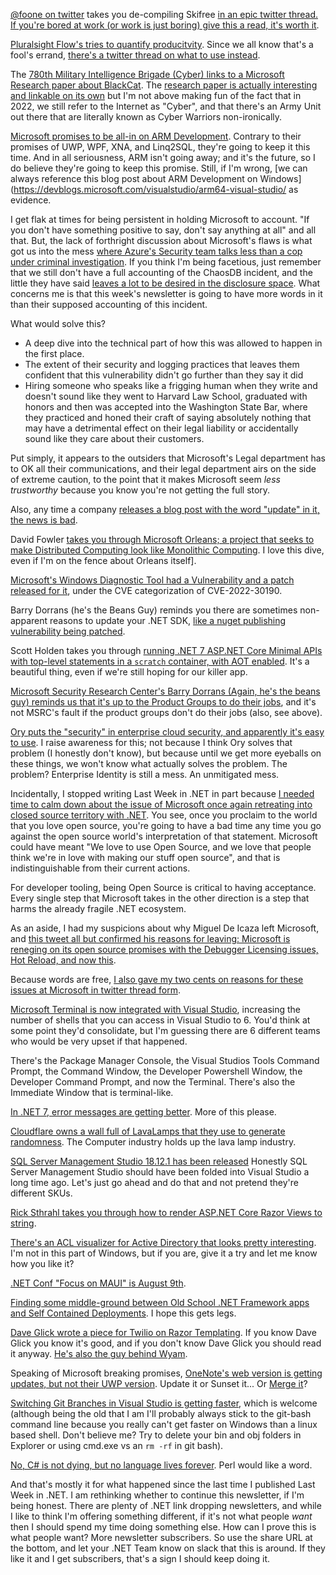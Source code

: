 [@foone on twitter](https://twitter.com/Foone) takes you de-compiling Skifree [in an epic twitter thread. If you're bored at work (or work is just boring) give this a read, it's worth it](https://twitter.com/Foone/status/1536053690368348160).

[Pluralsight Flow's tries to quantify producitvity](https://twitter.com/GergelyOrosz/status/1535295390114799616).  Since we all know that's a fool's errand, [there's a twitter thread on what to use instead](https://twitter.com/GergelyOrosz/status/1519689334751965184).

The [780th Military Intelligence Brigade (Cyber) links to a Microsoft Research paper about BlackCat](https://twitter.com/780thC/status/1536659456200740864). The [research paper is actually interesting and linkable on its own](https://www.microsoft.com/security/blog/2022/06/13/the-many-lives-of-blackcat-ransomware/) but I'm not above making fun of the fact that in 2022, we still refer to the Internet as "Cyber", and that there's an Army Unit out there that are literally known as Cyber Warriors non-ironically.  

[Microsoft promises to be all-in on ARM Development](https://twitter.com/kevintgallo/status/1536842216202612741).  Contrary to their promises of UWP, WPF, XNA, and Linq2SQL, they're going to keep it this time.  And in all seriousness, ARM isn't going away; and it's the future, so I do believe they're going to keep this promise. Still, if I'm wrong, [we can always reference this blog post about ARM Development on Windows](https://devblogs.microsoft.com/visualstudio/arm64-visual-studio/ as evidence.

I get flak at times for being persistent in holding Microsoft to account.  "If you don't have something positive to say, don't say anything at all" and all that. But, the lack of forthright discussion about Microsoft's flaws is what got us into the mess [where Azure's Security team talks less than a cop under criminal investigation](https://twitter.com/QuinnyPig/status/1536866536341655552). If you think I'm being facetious, just remember that we still don't have a full accounting of the ChaosDB incident, and the little they have said [leaves a lot to be desired in the disclosure space](https://msrc-blog.microsoft.com/2021/08/27/update-on-vulnerability-in-the-azure-cosmos-db-jupyter-notebook-feature/).  What concerns me is that this week's newsletter is going to have more words in it than their supposed accounting of this incident.

What would solve this?

 - A deep dive into the technical part of how this was allowed to happen in the first place. 
 - The extent of their security and logging practices that leaves them confident that this vulnerability didn't go further than they say it did
 - Hiring someone who speaks like a frigging human when they write and doesn't sound like they went to Harvard Law School, graduated with honors and then was accepted into the Washington State Bar, where they practiced and honed their craft of saying absolutely nothing that may have a detrimental effect on their legal liability or accidentally sound like they care about their customers.

Put simply, it appears to the outsiders that Microsoft's Legal department has to OK all their communications, and their legal department airs on the side of extreme caution, to the point that it makes Microsoft seem *less trustworthy* because you know you're not getting the full story.

Also, any time a company [releases a blog post with the word "update" in it, the news is bad](https://twitter.com/gortok/status/1545480153823854593).

David Fowler [takes you through Microsoft Orleans; a project that seeks to make Distributed Computing look like Monolithic Computing](https://twitter.com/davidfowl/status/1536896839428890624). I love this dive, even if I'm on the fence about Orleans itself].

[Microsoft's Windows Diagnostic Tool had a Vulnerability and a patch released for it](https://msrc.microsoft.com/update-guide/en-US/vulnerability/CVE-2022-30190), under the CVE categorization of CVE-2022-30190.

Barry Dorrans (he's the Beans Guy) reminds you there are sometimes non-apparent reasons to update your .NET SDK, [like a nuget publishing vulnerability being patched](https://twitter.com/blowdart/status/1537047167335952384).

Scott Holden takes you through [running .NET 7 ASP.NET Core Minimal APIs with top-level statements in a `scratch` container, with AOT enabled](https://twitter.com/ScottDotMS/status/1536985255609266176?s=20&t=-l7iZ2w3uk0HcBumLt9RbA). It's a beautiful thing, even if we're still hoping for our killer app.

[Microsoft Security Research Center's Barry Dorrans (Again, he's the beans guy) reminds us that it's up to the Product Groups to do their jobs](https://twitter.com/blowdart/status/1537089634538098688), and it's not MSRC's fault if the product groups don't do their jobs (also, see above).

[Ory puts the "security" in enterprise cloud security, and apparently it's easy to use](https://github.com/ory).  I raise awareness for this; not because I think Ory solves that problem (I honestly don't know), but because until we get more eyeballs on these things, we won't know what actually solves the problem.  The problem? Enterprise Identity is still a mess. An unmitigated mess.

Incidentally, I stopped writing Last Week in .NET in part because [I needed time to calm down about the issue of Microsoft once again retreating into closed source territory with .NET](https://twitter.com/migueldeicaza/status/1537175065380495367?s=20&t=lhF14HRmPyHC9BOKc0a0dQ).  You see, once you proclaim to the world that you love open source, you're going to have a bad time any time you go against the open source world's interpretation of that statement.  Microsoft could have meant "We love to use Open Source, and we love that people think we're in love with making our stuff open source", and that is indistinguishable from their current actions.

For developer tooling, being Open Source is critical to having acceptance. Every single step that Microsoft takes in the other direction is a step that harms the already fragile .NET ecosystem.

As an aside, I had my suspicions about why Miguel De Icaza left Microsoft, and [this tweet all but confirmed his reasons for leaving: Microsoft is reneging on its open source promises with the Debugger Licensing issues, Hot Reload, and now this](https://twitter.com/migueldeicaza/status/1537178691218046976).

Because words are free, [I also gave my two cents on reasons for these issues at Microsoft in twitter thread form](https://twitter.com/gortok/status/1537429294212857856).

[Microsoft Terminal is now integrated with Visual Studio](https://twitter.com/shanselman/status/1537131655483170817), increasing the number of shells that you can access in Visual Studio to 6. You'd think at some point they'd consolidate, but I'm guessing there are 6 different teams who would be very upset if that happened. 

There's the Package Manager Console, the Visual Studios Tools Command Prompt, the Command Window, the Developer Powershell Window, the Developer Command Prompt, and now the Terminal.  There's also the Immediate Window that is terminal-like.

[In .NET 7, error messages are getting better](https://devblogs.microsoft.com/dotnet/dotnet-apphost-improvements/). More of this please.

[Cloudflare owns a wall full of LavaLamps that they use to generate randomness](https://twitter.com/mrjasonchoi/status/1539140816505274368).  The Computer industry holds up the lava lamp industry.

[SQL Server Management Studio 18.12.1 has been released](https://twitter.com/erinstellato/status/1539308178478796800) Honestly SQL Server Management Studio should have been folded into Visual Studio a long time ago. Let's just go ahead and do that and not pretend they're different SKUs. 

[Rick Sthrahl takes you through how to render ASP.NET Core Razor Views to string](https://weblog.west-wind.com/posts/2022/Jun/21/Back-to-Basics-Rendering-Razor-Views-to-String-in-ASPNET-Core).

[There's an ACL visualizer for Active Directory that looks pretty interesting](https://github.com/lkarlslund/Adalanche). I'm not in this part of Windows, but if you are, give it a try and let me know how you like it?

[.NET Conf "Focus on MAUI" is August 9th](https://twitter.com/dotnetfdn/status/1539967765011783684).

[Finding some middle-ground between Old School .NET Framework apps and Self Contained Deployments](https://github.com/dotnet/runtime/issues/71282). I hope this gets legs.

[Dave Glick wrote a piece for Twilio on Razor Templating](https://www.twilio.com/blog/what-is-razor-templating). If you know Dave Glick you know it's good, and if you don't know Dave Glick you should read it anyway. [He's also the guy behind Wyam](https://wyam.io/). 

Speaking of Microsoft breaking promises, [OneNote's web version is getting updates, but not their UWP version](https://twitter.com/_MarcAnt01_/status/1493631612923297797).  Update it or Sunset it... Or [Merge it](https://rcpmag.com/articles/2021/08/05/microsoft-replacement-onenote.aspx)?

[Switching Git Branches in Visual Studio is getting faster](https://twitter.com/dotNETBytes/status/1546524801401069568), which is welcome (although being the old that I am I'll probably always stick to the git-bash command line because you really can't get faster on Windows than a linux based shell. Don't believe me? Try to delete your bin and obj folders in Explorer or using cmd.exe vs an `rm -rf` in git bash).

[No, C# is not dying, but no language lives forever](https://medium.com/young-coder/no-c-is-not-dying-but-no-language-lives-forever-3f841aeeaf55?sk=70dde09aabc6825b12adaa94bc6a790e). Perl would like a word.

And that's mostly it for what happened since the last time I published Last Week in .NET.  I am rethinking whether to continue this newsletter, if I'm being honest.  There are plenty of .NET link dropping newsletters, and while I like to think I'm offering something different, if it's not what people *want* then I should spend my time doing something else.  How can I prove this is what people want? More newsletter subscribers.  So use the share URL at the bottom, and let your .NET Team know on slack that this is around. If they like it and I get subscribers, that's a sign I should keep doing it.

